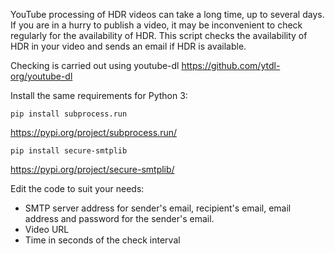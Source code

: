YouTube processing of HDR videos can take a long time, up to several days. If you are in a hurry to publish a video, it may be inconvenient to check regularly for the availability of HDR. This script checks the availability of HDR in your video and sends an email if HDR is available.

Checking is carried out using youtube-dl https://github.com/ytdl-org/youtube-dl

Install the same requirements for Python 3:
```
pip install subprocess.run
```
https://pypi.org/project/subprocess.run/
```
pip install secure-smtplib
```
https://pypi.org/project/secure-smtplib/

Edit the code to suit your needs:

* SMTP server address for sender's email, recipient's email, email address and password for the sender's email.
* Video URL
* Time in seconds of the check interval
